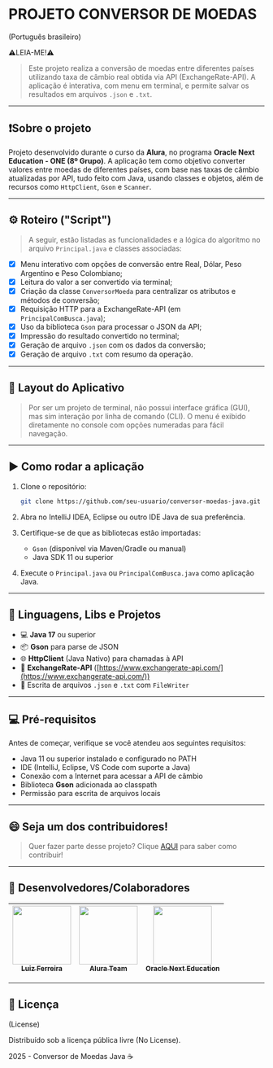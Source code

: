 
# PROJETO CONVERSOR DE MOEDAS  

(Português brasileiro)

⚠️LEIA-ME!⚠️  

> Este projeto realiza a conversão de moedas entre diferentes países utilizando taxa de câmbio real obtida via API (ExchangeRate-API). A aplicação é interativa, com menu em terminal, e permite salvar os resultados em arquivos `.json` e `.txt`.

---

## ❗Sobre o projeto

Projeto desenvolvido durante o curso da **Alura**, no programa **Oracle Next Education - ONE (8º Grupo)**. A aplicação tem como objetivo converter valores entre moedas de diferentes países, com base nas taxas de câmbio atualizadas por API, tudo feito com Java, usando classes e objetos, além de recursos como `HttpClient`, `Gson` e `Scanner`.

---

## ⚙️ Roteiro ("Script")

> A seguir, estão listadas as funcionalidades e a lógica do algoritmo no arquivo `Principal.java` e classes associadas:

- [X] Menu interativo com opções de conversão entre Real, Dólar, Peso Argentino e Peso Colombiano;
- [X] Leitura do valor a ser convertido via terminal;
- [X] Criação da classe `ConversorMoeda` para centralizar os atributos e métodos de conversão;
- [X] Requisição HTTP para a ExchangeRate-API (em `PrincipalComBusca.java`);
- [X] Uso da biblioteca `Gson` para processar o JSON da API;
- [X] Impressão do resultado convertido no terminal;
- [X] Geração de arquivo `.json` com os dados da conversão;
- [X] Geração de arquivo `.txt` com resumo da operação.

---

## 🚀 Layout do Aplicativo

> Por ser um projeto de terminal, não possui interface gráfica (GUI), mas sim interação por linha de comando (CLI). O menu é exibido diretamente no console com opções numeradas para fácil navegação.

---

## ▶️ Como rodar a aplicação

1. Clone o repositório:
   ```bash
   git clone https://github.com/seu-usuario/conversor-moedas-java.git
   ```

2. Abra no IntelliJ IDEA, Eclipse ou outro IDE Java de sua preferência.

3. Certifique-se de que as bibliotecas estão importadas:
   - `Gson` (disponível via Maven/Gradle ou manual)
   - Java SDK 11 ou superior

4. Execute o `Principal.java` ou `PrincipalComBusca.java` como aplicação Java.

---

## 🔧 Linguagens, Libs e Projetos

- 💻 **Java 17** ou superior
- 📦 **Gson** para parse de JSON
- 🌐 **HttpClient** (Java Nativo) para chamadas à API
- 📜 **ExchangeRate-API** ([https://www.exchangerate-api.com/](https://www.exchangerate-api.com/))
- 📄 Escrita de arquivos `.json` e `.txt` com `FileWriter`

---

## 💻 Pré-requisitos

Antes de começar, verifique se você atendeu aos seguintes requisitos:

- Java 11 ou superior instalado e configurado no PATH
- IDE (IntelliJ, Eclipse, VS Code com suporte a Java)
- Conexão com a Internet para acessar a API de câmbio
- Biblioteca **Gson** adicionada ao classpath
- Permissão para escrita de arquivos locais

---

## 😄 Seja um dos contribuidores!

> Quer fazer parte desse projeto? Clique [AQUI](CONTRIBUTING.md) para saber como contribuir!

---

## 🤝 Desenvolvedores/Colaboradores  

| [<img src="https://avatars.githubusercontent.com/u/30264786?v=4" width=115><br><sub>Luiz Ferreira</sub>](https://github.com/luizfelipe010496) |  [<img src="https://avatars.githubusercontent.com/u/4975968?s=200&v=4" width=115><br><sub>Alura Team</sub>](https://github.com/alura-cursos) |  [<img src="https://www.oracle.com/a/ocom/img/rh03-one-br-logo.png" width=115><br><sub>Oracle Next Education</sub>](https://github.com/oracle) |
| :---: | :---: | :---: |

---

## 📝 Licença

(License)  

<p>Distribuído sob a licença pública livre (No License).</p>

2025 - Conversor de Moedas Java ☕
